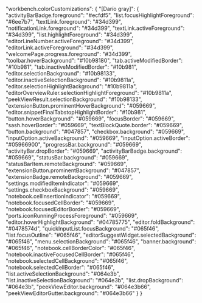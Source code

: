 "workbench.colorCustomizations": {
  "[Darío gray]": {
    "activityBarBadge.foreground": "#ecfdf5",
    "list.focusHighlightForeground": "#6ee7b7",
    "textLink.foreground": "#34d399",
    "notificationLink.foreground": "#34d399",
    "textLink.activeForeground": "#34d399",
    "list.highlightForeground": "#34d399",
    "editorLineNumber.activeForeground": "#34d399",
    "editorLink.activeForeground": "#34d399",
    "welcomePage.progress.foreground": "#34d399",
    "toolbar.hoverBackground": "#10b98180",
    "tab.activeModifiedBorder": "#10b981",
    "tab.inactiveModifiedBorder": "#10b981",
    "editor.selectionBackground": "#10b98133",
    "editor.inactiveSelectionBackground": "#10b9811a",
    "editor.selectionHighlightBackground": "#10b9811a",
    "editorOverviewRuler.selectionHighlightForeground": "#10b9811a",
    "peekViewResult.selectionBackground": "#10b98133",
    "extensionButton.prominentHoverBackground": "#059669",
    "editor.snippetFinalTabstopHighlightBorder": "#10b981",
    "button.hoverBackground": "#059669",
    "focusBorder": "#059669",
    "sash.hoverBorder": "#059669",
    "textBlockQuote.border": "#059669",
    "button.background": "#047857",
    "checkbox.background": "#059669",
    "inputOption.activeBackground": "#059669",
    "inputOption.activeBorder": "#05966900",
    "progressBar.background": "#059669",
    "activityBar.dropBorder": "#059669",
    "activityBarBadge.background": "#059669",
    "statusBar.background": "#059669",
    "statusBarItem.remoteBackground": "#059669",
    "extensionButton.prominentBackground": "#047857",
    "extensionBadge.remoteBackground": "#059669",
    "settings.modifiedItemIndicator": "#059669",
    "settings.checkboxBackground": "#059669",
    "notebook.cellInsertionIndicator": "#059669",
    "notebook.focusedCellBorder": "#059669",
    "notebook.focusedEditorBorder": "#059669",
    "ports.iconRunningProcessForeground": "#059669",
    "editor.hoverHighlightBackground": "#04785775",
    "editor.foldBackground": "#0478574d",
    "quickInputList.focusBackground": "#065f46",
    "list.focusOutline": "#065f46",
    "editorSuggestWidget.selectedBackground": "#065f46",
    "menu.selectionBackground": "#065f46",
    "banner.background": "#065f46",
    "notebook.cellBorderColor": "#065f46",
    "notebook.inactiveFocusedCellBorder": "#065f46",
    "notebook.selectedCellBackground": "#065f46",
    "notebook.selectedCellBorder": "#065f46",
    "list.activeSelectionBackground": "#064e3b",
    "list.inactiveSelectionBackground": "#064e3b",
    "list.dropBackground": "#064e3b",
    "peekViewEditor.background": "#064e3b66",
    "peekViewEditorGutter.background": "#064e3b66"
  }
}
